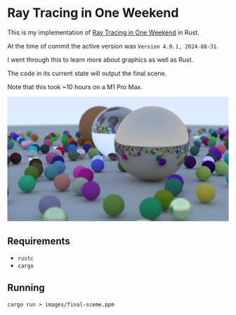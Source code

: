 # Ray Tracing in One Weekend

This is my implementation of [Ray Tracing in One Weekend](https://raytracing.github.io/books/RayTracingInOneWeekend.html) in Rust.

At the time of commit the active version was `Version 4.0.1, 2024-08-31`.

I went through this to learn more about graphics as well as Rust.

The code in its current state will output the final scene.

Note that this took ~10 hours on a M1 Pro Max.

![Final Scnee](./final-scene.webp)

## Requirements

- `rustc`
- `cargo`

## Running

```shell
cargo run > images/final-sceme.ppm
```
